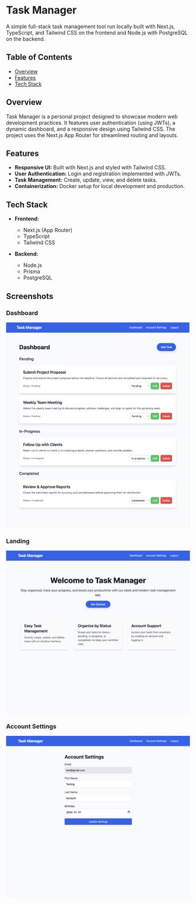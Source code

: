 # Task Manager

A simple full-stack task management tool run locally built with Next.js, TypeScript, and Tailwind CSS on the frontend and Node.js with PostgreSQL on the backend.

## Table of Contents

- [Overview](#overview)
- [Features](#features)
- [Tech Stack](#tech-stack)

## Overview

Task Manager is a personal project designed to showcase modern web development practices. It features user authentication (using JWTs), a dynamic dashboard, and a responsive design using Tailwind CSS. The project uses the Next.js App Router for streamlined routing and layouts.

## Features

- **Responsive UI:** Built with Next.js and styled with Tailwind CSS.
- **User Authentication:** Login and registration implemented with JWTs.
- **Task Management:** Create, update, view, and delete tasks.
- **Containerization:** Docker setup for local development and production.

## Tech Stack

- **Frontend:**  
  - Next.js (App Router)  
  - TypeScript  
  - Tailwind CSS  

- **Backend:**  
  - Node.js  
  - Prisma  
  - PostgreSQL

## Screenshots

### Dashboard
![Dashboard](https://github.com/t-trent/task-management-tool/blob/main/public/screenshots/dashboard.png)

### Landing
![Landing](https://github.com/t-trent/task-management-tool/blob/main/public/screenshots/landing.png)

### Account Settings
![Account Settings](https://github.com/t-trent/task-management-tool/blob/main/public/screenshots/account.png)
